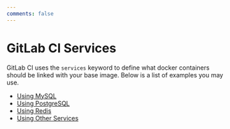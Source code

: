 ```yaml
---
comments: false
---
```


# GitLab CI Services

GitLab CI uses the `services` keyword to define what docker containers should
be linked with your base image. Below is a list of examples you may use.

- [Using MySQL](mysql.md)
- [Using PostgreSQL](postgres.md)
- [Using Redis](redis.md)
- [Using Other Services](../docker/using_docker_images.md#what-is-a-service)
